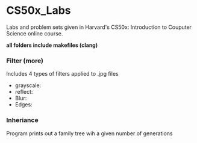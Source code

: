 # CS50x_Labs
Labs and problem sets given in Harvard's CS50x: Introduction to Couputer Science online course.

**all folders include makefiles (clang)**


### Filter (more)

Includes 4 types of filters applied to .jpg files
- grayscale:
- reflect: 
- Blur:
- Edges:


### Inheriance
Program prints out a family tree wih a given number of generations



